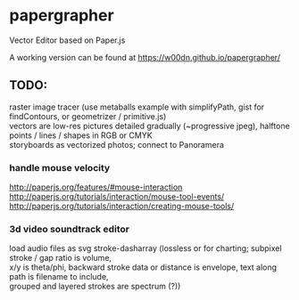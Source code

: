 # papergrapher
Vector Editor based on Paper.js

A working version can be found at https://w00dn.github.io/papergrapher/

## TODO:
raster image tracer (use metaballs example with simplifyPath, gist for findContours, or geometrizer / primitive.js)  
vectors are low-res pictures detailed gradually (~progressive jpeg), halftone points / lines / shapes in RGB or CMYK    
storyboards as vectorized photos; connect to Panoramera  
  
### handle mouse velocity  
http://paperjs.org/features/#mouse-interaction  
http://paperjs.org/tutorials/interaction/mouse-tool-events/  
http://paperjs.org/tutorials/interaction/creating-mouse-tools/  
  
### 3d video soundtrack editor
load audio files as svg stroke-dasharray (lossless or for charting; subpixel stroke / gap ratio is volume,  
x/y is theta/phi, backward stroke data or distance is envelope, text along path is filename to include,  
grouped and layered strokes are spectrum (?))  
